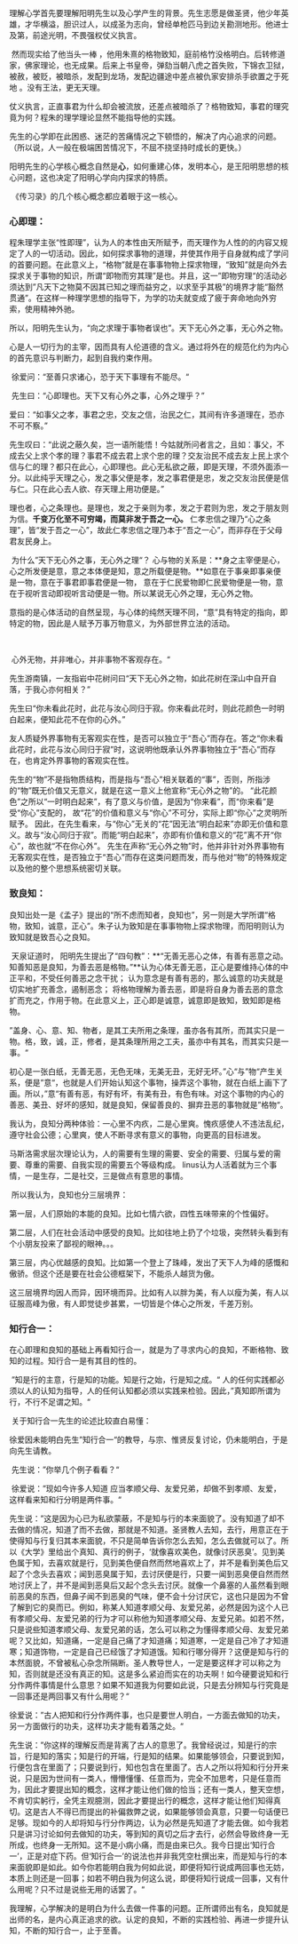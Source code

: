​		理解心学首先要理解阳明先生以及心学产生的背景。先生志愿是做圣贤，他少年英雄，才华横溢，胆识过人，以成圣为志向，曾经单枪匹马到边关勘测地形。他进士及第，前途光明，不畏强权仗义执言。

​		然而现实给了他当头一棒 ，他用朱熹的格物致知，庭前格竹没格明白。后转修道家，佛家理论，也无成果。后来上书皇帝，弹劾当朝八虎之首失败，下锦衣卫狱，被赦，被贬，被暗杀，发配到龙场，发配边疆途中差点被仇家安排杀手欲置之于死地 。没有王法，更无天理。

​		仗义执言，正直事君为什么却会被流放，还差点被暗杀了？格物致知，事君的理究竟为何？程朱的理学理论显然不能指导他的实践。

​		先生的心学即在此困惑、迷茫的苦痛情况之下顿悟的，解决了内心追求的问题。（所以说，人一般在极端困苦情况下，不屈不挠坚持时成长的更快。）

​		阳明先生的心学核心概念自然是**心**，如何重建心体，发明本心，是王阳明思想的核心问题，这也决定了阳明心学向内探求的特质。

​		《传习录》的几个核心概念都应着眼于这一核心。

### 心即理：

​		程朱理学主张“性即理”，认为人的本性由天所赋予，而天理作为人性的的内容又规定了人的一切活动。因此，如何探求事物的道理，并使其作用于自身就构成了学问的首要问题。在此意义上，“格物”就是在事事物物上探求物理，“致知”就是向外去探求关于事物的知识，所谓“即物而穷其理”是也。并且，这一”即物穷理“的活动必须达到”凡天下之物莫不因其已知之理而益穷之，以求至乎其极”的境界才能“豁然贯通”。在这样一种理学思想的指导下，为学的功夫就变成了疲于奔命地向外穷索，使用精神外驰。

​		所以，阳明先生认为，“向之求理于事物者误也”。天下无心外之事，无心外之物。

​		心是人一切行为的主宰，因而具有人伦道德的含义。通过将外在的规范化约为内心的首先意识与判断力，起到自我约束作用。

​		徐爱问：“至善只求诸心，恐于天下事理有不能尽。“

​		先生曰：“心即理也。天下又有心外之事，心外之理乎？”

​		爱曰：“如事父之孝，事君之忠，交友之信，治民之仁，其间有许多道理在，恐亦不可不察。”

​		先生叹曰：“此说之蔽久矣，岂一语所能悟！今姑就所问者言之，且如：事父，不成去父上求个孝的理？事君不成去君上求个忠的理？交友治民不成去友上民上求个信与仁的理？都只在此心，心即理也。此心无私欲之蔽，即是天理，不须外面添一分。以此纯乎天理之心，发之事父便是孝，发之事君便是忠，发之交友治民便是信与仁。只在此心去人欲、存天理上用功便是。”

​		理也者，心之条理也。是理也，发之于亲则为孝，发之于君则为忠，发之于朋友则为信。**千变万化至不可穷竭，而莫非发于吾之一心。** 仁孝忠信之理乃“心之条理”，皆“发于吾之一心”，故此仁孝忠信之理乃本于“吾之一心”，而非存在于父母君友民身上。

​		为什么”天下无心外之事，无心外之理“？ 心与物的关系是：**身之主宰便是心，心之所发便是意，意之本体便是知，意之所载便是物。**如意在于事亲即事亲便是一物，意在于事君即事君便是一物， 意在于仁民爱物即仁民爱物便是一物，意在于视听言动即视听言动便是一物。所以某说无心外之理，无心外之物。

​		意指的是心体活动的自然呈现，与心体的纯然天理不同，“意”具有特定的指向，即特定的物，因此是人赋予万事万物意义，为外部世界立法的活动。

​	

​		心外无物，并非唯心，并非事物不客观存在。“

​		 先生游南镇，一友指岩中花树问曰“天下无心外之物，如此花树在深山中自开自落，于我心亦何相关？”

​		先生曰“你未看此花时，此花与汝心同归于寂。你来看此花时，则此花颜色一时明白起来，便知此花不在你的心外。” 

​		友人质疑外界事物有无客观实在性，是否可以独立于“吾心”而存在。答之“你未看此花时，此花与汝心同归于寂”时，这说明他既承认外界事物独立于“吾心”而存在，也肯定外界事物的客观实在性。 

​		先生的“物”不是指物质结构，而是指与“吾心”相关联着的“事”，否则，所指涉的“物”既无价值又无意义，就是在这一意义上他宣称“无心外之物”的。 “此花颜色”之所以“一时明白起来”，有了意义与价值，是因为“你来看”，而“你来看”是受“你心”支配的， 故“花”的价值和意义与“你心”不可分，实际上即“你心”之灵明所赋予。 因此，在先生看来，与“你心”无关的“花”因无法“明白起来”亦即无价值和意义。故与“汝心同归于寂”。而能“明白起来”，亦即有价值和意义的“花”离不开“你心”，故也就“不在你心外”。 先生在声称“无心外之物”时，他并非针对外界事物有无客观实在性，是否独立于“吾心”而存在这类问题而发，而与他对“物”的特殊规定以及他的整个思想系统密切关联。 

### 致良知：

​		良知出处一是《孟子》提出的“所不虑而知者，良知也”，另一则是大学所谓“格物，致知，诚意，正心”。朱子认为致知是在事事物物上探求物理，而阳明则认为致知就是致吾心之良知。

​		天泉证道时， 阳明先生提出了“四句教”：**“无善无恶心之体，有善有恶意之动。知善知恶是良知，为善去恶是格物。”**认为心体无善无恶，正心是要维持心体的中正平和，不受任何善恶之念干扰； 认为意念是有善有恶的，那么诚意的功夫就是切实地扩充善念，遏制恶念； 将格物理解为善去恶，即是将自身为善去恶的意念扩而充之，作用于物。在此意义上，正心即是诚意，诚意即是致知，致知即是格物。

​		”盖身、心、意、知、物者，是其工夫所用之条理，虽亦各有其所，而其实只是一物。格，致，诚，正，修者，是其条理所用之工夫，虽亦中有其名，而其实只是一事。“

​		初心是一张白纸，无善无恶，无色无味，无美无丑，无好无坏。”心“与”物“产生关系，便是”意“，也就是人们开始认知这个事物，操弄这个事物，就在白纸上画下了画。所以，”意“有善有恶，有好有坏，有美有丑，有色有味。对这个事物的内心的善恶、美丑、好坏的感知，就是良知，保留善良的、摒弃丑恶的事物就是”格物“。

​		我认为，良知分两种体验：一心里不内疚，二是心里爽。愧疚感使人不违法乱纪，遵守社会公德；心里爽，使人不断寻求有意义的事物，向更高的目标进发。

​		马斯洛需求层次理论认为，人的需要有生理的需要、安全的需要、归属与爱的需要、尊重的需要、自我实现的需要五个等级构成。 linus认为人活着就为三个事情，一是生存，二是社交，三是做点有意思的事情。

​		所以我认为，良知也分三层境界：

​		第一层，人们原始的本能的良知。比如七情六欲，四性五味带来的个性偏好。

​		第二层，人们在社会活动中感受的良知。比如往地上扔了个垃圾，突然转头看到有个小朋友投来了鄙视的眼神。。。

​		第三层，内心优越感的良知。比如第一个登上了珠峰，发出了天下人为峰的感慨和傲骄。但这个还是要在社会公德框架下，不能杀人越货为傲。

​		这三层境界均因人而异，因环境而异。比如有人以胖为美，有人以瘦为美，有人以征服高峰为傲，有人即觉徒步甚累，一切皆是个体心之所发，千差万别。

### 知行合一：

​		在心即理和良知的基础上再看知行合一，就是为了寻求内心的良知，不断格物、致知的过程。知行合一是有其目的性的。

​		”知是行的主意，行是知的功能。知是行之始，行是知之成。“ 人的任何实践都必须以人的认知为指导，人的任何认知都必须以实践来检验。因此，”真知即所谓为行，不行不足谓之知。“

​		关于知行合一先生的论述比较直白易懂：

​		徐爱因未能明白先生”知行合一“的教导，与宗、惟贤反复讨论，仍未能明白，于是向先生请教。

​		先生说：”你举几个例子看看？“

​		徐爱说：”现如今许多人知道 应当孝顺父母、友爱兄弟，却做不到孝顺、友爱，这样看来知和行分明是两件事。“

​		先生说：”这是因为心已为私欲蒙蔽，不是知与行的本来面貌了。没有知道了却不去做的情况，知道了而不去做，那就是不知道。圣贤教人去知，去行，用意正在于使得知与行复归其本来面貌，不只是简单告诉你怎么去知，怎么去做就可以了。所以《大学》里给出个真知、真行的例子，‘就像喜欢美色，就像讨厌恶臭’。见到美色属于知，去喜欢就是行，见到美色便自然而然地喜欢上了，并不是看到美色后又起了个念头去喜欢；闻到恶臭属于知，去讨厌便是行，只要一闻到恶臭便自然而然地讨厌上了，并不是闻到恶臭后又起个念头去讨厌。就像一个鼻塞的人虽然看到眼前恶臭的东西，但鼻子闻不到恶臭的气味，便不会十分讨厌它，这也只是因为不曾了解到它的臭而已。例如，称某人知道孝顺父母、友爱兄弟，必然是因为这个人已有孝顺父母、友爱兄弟的行为才可以称他为知道孝顺父母、友爱兄弟。如若不然，只是说些知道孝顺父母、友爱兄弟的话，怎么可以称之为懂得孝顺父母、友爱兄弟呢？又比如，知道痛，一定是自己痛了才知道痛；知道寒，一定是自己冷了才知道寒；知道饰物，一定是自己已经饿了才知道饿。知和行哪分得开？这便是知与行的本然面貌，不曾被私心杂念所隔断。圣人教导世人，一定是要这样才可以称之为知，否则就是还没有真正的知。这是多么紧迫而实在的功夫啊！如今硬要说知和行分作两件事情是什么意思？如果不知道我为何要如此说，只是去分辨知与行究竟是一回事还是两回事又有什么用呢？“

​		徐爱说：”古人把知和行分作两件事，也只是要世人明白，一方面去做知的功夫，另一方面做行的功夫，这样功夫才能有着落之处。“

​		先生说：”你这样的理解反而是背离了古人的意思了。我曾经说过，知是行的宗旨，行是知的落实；知是行的开端，行是知的结果。如果能够领会，只要说到知，行便包含在里面了；只要说到行，知也包含在里面了。古人之所以将知和行分开来说，只是因为世间有一类人，懵懵懂懂、任意而为，完全不加思考，只是任意而为，因此才要提出知的概念，这样才能让他们做的恰当；还有一类人，整天空想，不肯切实躬行，全凭主观臆测，因此才要提出行的概念，这样才能让他们知得真切。这是古人不得已而提出的补偏救弊之说，如果能够领会真意，只要一句话便已足够。现如今的人却将知与行分作两边，认为必然是先知道了才能去做。如今我若只是讲习讨论如何去做知的功夫，等到知的真切之后才去行，必然会导致终身一无所成，也终身一无所知。这不是小病小痛，而是由来已久。我今日提出‘知行合一’，正是对症下药。但‘知行合一’的说法也并非我凭空杜撰出来，而是知与行的本来面貌即是如此。如今你若能明白我为何如此说，即便将知行说成两回事也无妨，本质上则还是一回事；如若不明白我为何这么说，即便将知行说成一回事，又有什么用呢？只不过是说些无用的话罢了。“



​	我理解，心学解决的是明白为什么去做一件事的问题。正所谓师出有名，良知就是出师的名，是内心真正追求的欲。认定的良知，不断的实践检验、再进一步提升认知，不断的知行合一，止于至善。